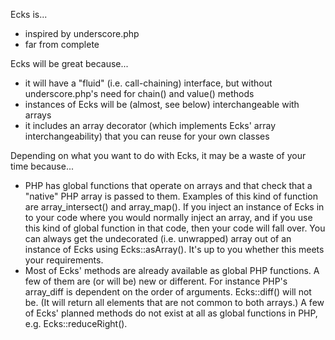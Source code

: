 Ecks is...

 * inspired by underscore.php
 * far from complete

Ecks will be great because...

 * it will have a "fluid" (i.e. call-chaining) interface, but without underscore.php's need for chain() and value() methods
 * instances of Ecks will be (almost, see below) interchangeable with arrays
 * it includes an array decorator (which implements Ecks' array interchangeability) that you can reuse for your own classes

Depending on what you want to do with Ecks, it may be a waste of your time because...

 * PHP has global functions that operate on arrays and that check that a "native" PHP array is passed to them. Examples of this kind of function are array_intersect() and array_map(). If you inject an instance of Ecks in to your code where you would normally inject an array, and if you use this kind of global function in that code, then your code will fall over. You can always get the undecorated (i.e. unwrapped) array out of an instance of Ecks using Ecks::asArray(). It's up to you whether this meets your requirements.
 * Most of Ecks' methods are already available as global PHP functions. A few of them are (or will be) new or different. For instance PHP's array_diff is dependent on the order of arguments. Ecks::diff() will not be. (It will return all elements that are not common to both arrays.) A few of Ecks' planned methods do not exist at all as global functions in PHP, e.g. Ecks::reduceRight().
